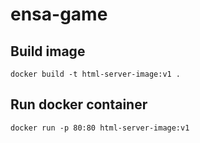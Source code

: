# ensa-game

## Build image
```
docker build -t html-server-image:v1 .
```

## Run docker container
```
docker run -p 80:80 html-server-image:v1
```
